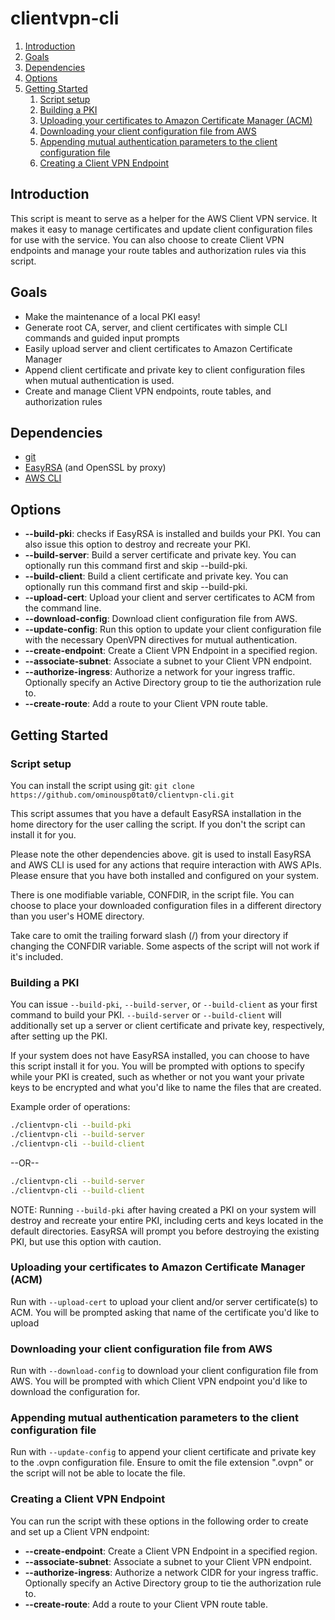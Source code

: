 # clientvpn-cli

1. [Introduction](#intro)
2. [Goals](#goals)
3. [Dependencies](#depends)
4. [Options](#options)
5. [Getting Started](#getstart)
    1. [Script setup](#setup)
    2. [Building a PKI](#pki)
    3. [Uploading your certificates to Amazon Certificate Manager (ACM)](#upload)
    4. [Downloading your client configuration file from AWS](#download)
    5. [Appending mutual authentication parameters to the client configuration file](#mutual)
    6. [Creating a Client VPN Endpoint](#create)

## Introduction <a name="intro"></a>

This script is meant to serve as a helper for the AWS Client VPN service. It makes it easy to manage certificates and update client configuration files for use with the service. You can also choose to create Client VPN endpoints and manage your route tables and authorization rules via this script.

## Goals <a name="goals"></a>
* Make the maintenance of a local PKI easy!
* Generate root CA, server, and client certificates with simple CLI commands and guided input prompts
* Easily upload server and client certificates to Amazon Certificate Manager
* Append client certificate and private key to client configuration files when mutual authentication is used.
* Create and manage Client VPN endpoints, route tables, and authorization rules

## Dependencies <a name="depends"></a>
* [git](https://github.com/git/git)
* [EasyRSA](https://github.com/OpenVPN/easy-rsa) (and OpenSSL by proxy)
* [AWS CLI](https://github.com/aws/aws-cli)

## Options <a name="options"></a>
* **--build-pki**: checks if EasyRSA is installed and builds your PKI. You can also issue this option to destroy and recreate your PKI.
* **--build-server**: Build a server certificate and private key. You can optionally run this command first and skip --build-pki.
* **--build-client**: Build a client certificate and private key. You can optionally run this command first and skip --build-pki.
* **--upload-cert**: Upload your client and server certificates to ACM from the command line. 
* **--download-config**: Download client configuration file from AWS.
* **--update-config**: Run this option to update your client configuration file with the necessary OpenVPN directives for mutual authentication.
* **--create-endpoint**: Create a Client VPN Endpoint in a specified region.
* **--associate-subnet**: Associate a subnet to your Client VPN endpoint.
* **--authorize-ingress**: Authorize a network for your ingress traffic. Optionally specify an Active Directory group to tie the authorization rule to.
* **--create-route**: Add a route to your Client VPN route table. 
## Getting Started <a name="getstart"></a>

### Script setup <a name="setup"></a>
You can install the script using git: `git clone https://github.com/ominousp0tat0/clientvpn-cli.git`

This script assumes that you have a default EasyRSA installation in the home directory for the user calling the script. If you don't the script can install it for you. 

Please note the other dependencies above. git is used to install EasyRSA and AWS CLI is used for any actions that require interaction with AWS APIs. Please ensure that you have both installed and configured on your system.

There is one modifiable variable, CONFDIR, in the script file. You can choose to place your downloaded configuration files in a different directory than you user's HOME directory. 

Take care to omit the trailing forward slash (/) from your directory if changing the CONFDIR variable. Some aspects of the script will not work if it's included. 

### Building a PKI <a name="pki"></a>
You can issue `--build-pki`, `--build-server`, or `--build-client` as your first command to build your PKI. `--build-server` or `--build-client` will additionally set up a server or client certificate and private key, respectively, after setting up the PKI.

If your system does not have EasyRSA installed, you can choose to have this script install it for you. You will be prompted with options to specify while your PKI is created, such as whether or not you want your private keys to be encrypted and what you'd like to name the files that are created.

Example order of operations:
```bash
./clientvpn-cli --build-pki
./clientvpn-cli --build-server
./clientvpn-cli --build-client
```
--OR--

```bash
./clientvpn-cli --build-server
./clientvpn-cli --build-client
```
NOTE: Running `--build-pki` after having created a PKI on your system will destroy and recreate your entire PKI, including certs and keys located in the default directories. EasyRSA will prompt you before destroying the existing PKI, but use this option with caution.

### Uploading your certificates to Amazon Certificate Manager (ACM) <a name="upload"></a>
Run with `--upload-cert` to upload your client and/or server certificate(s) to ACM. You will be prompted asking that name of the certificate you'd like to upload

### Downloading your client configuration file from AWS <a name="download"></a>
Run with `--download-config` to download your client configuration file from AWS. You will be prompted with which Client VPN endpoint you'd like to download the configuration for.

### Appending mutual authentication parameters to the client configuration file <a name="mutual"></a>
Run with `--update-config` to append your client certificate and private key to the .ovpn configuration file. Ensure to omit the file extension ".ovpn" or the script will not be able to locate the file.

### Creating a Client VPN Endpoint <a name="create"></a>
You can run the script with these options in the following order to create and set up a Client VPN endpoint:
* **--create-endpoint**: Create a Client VPN Endpoint in a specified region.
* **--associate-subnet**: Associate a subnet to your Client VPN endpoint.
* **--authorize-ingress**: Authorize a network CIDR for your ingress traffic. Optionally specify an Active Directory group to tie the authorization rule to.
* **--create-route**: Add a route to your Client VPN route table.

